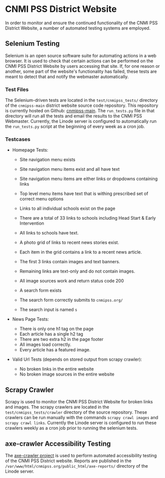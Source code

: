 # CNMI PSS District Website

In order to monitor and ensure the continued functionality of the CNMI PSS District Website, a number of automated testing systems are employed.

## Selenium Testing

Selenium is an open source software suite for automating actions in a web browser.  It is used to check that certain actions can be performed on the CNMI PSS District Website by users accessing that site.  If, for one reason or another, some part of the website's functionality has failed, these tests are meant to detect that and notify the webmaster automatically.

### Test Files

The Selenium-driven tests are located in the `test/cnmipss_tests/` directory of the `cnmipss-main` district website source code repository.  This repository is currently hosted on Github: [cnmipss-main](https://github.com/cnmipss-web/cnmi-pss-main).  The `run_tests.py` file in that directory will run all the tests and email the results to the CNMI PSS Webmaster.  Currently, the Linode server is configured to automatically run the `run_tests.py` script at the beginning of every week as a cron job.

### Testcases

* Homepage Tests:
    * Site navigation menu exists
    * Site navigation menu items exist and all have text
    * Site navigation menu items are either links or dropdowns containing links
    * Top level menu items have text that is withing prescribed set of correct menu options
    
    * Links to all individual schools exist on the page
    * There are a total of 33 links to schools including Head Start & Early Intervention
    * All links to schools have text.

    * A photo grid of links to recent news stories exist.
    * Each item in the grid contains a link to a recent news article.
    * The first 3 links contain images and text banners.
    * Remaining links are text-only and do not contain images.
    * All image sources work and return status code 200

    * A search form exists
    * The search form correctly submits to `cnmipss.org/`
    * The search input is named `s`

* News Page Tests:
    * There is only one h1 tag on the page
    * Each article has a single h2 tag
    * There are two extra h2 in the page footer
    * All images load correctly.
    * Every article has a featured image.

* Valid Url Tests (depends on stored output from scrapy crawler):
    * No broken links in the entire website
    * No broken image sources in the entire website

## Scrapy Crawler

Scrapy is used to monitor the CNMI PSS District Website for broken links and images.  The scrapy crawlers are located in the `test/cnmipss_tests/crawler` directory of the source repository.  These crawlers can be run manually with the commands `scrapy crawl images` and `scrapy crawl links`.  Currently the Linode server is configured to run these crawlers weekly as a cron job prior to running the selenium tests.

## axe-crawler Accessibility Testing

The [axe-crawler project](https://github.com/tjscollins/axe-crawler) is used to perform automated accessibility testing of the CNMI PSS District website.  Reports are published in the `/var/www/html/cnmipss.org/public_html/axe-reports/` directory of the Linode server.